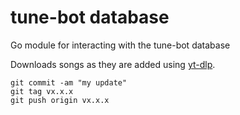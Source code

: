 # tune-bot database
Go module for interacting with the tune-bot database

Downloads songs as they are added using [yt-dlp](https://github.com/yt-dlp/yt-dlp).


```
git commit -am "my update"
git tag vx.x.x
git push origin vx.x.x
```
